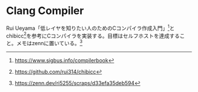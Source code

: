 # Clang Compiler
Rui Ueyama「低レイヤを知りたい人のためのCコンパイラ作成入門」[^1]とchibicc[^2]を参考にCコンパイラを実装する。目標はセルフホストを達成すること。メモはzennに置いている。[^3]

[^1]: https://www.sigbus.info/compilerbook
[^2]: https://github.com/rui314/chibicc
[^3]: https://zenn.dev/ri5255/scraps/d33efa35deb594